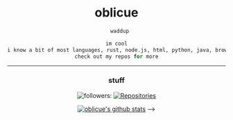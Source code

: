 

<h1 align="center">oblicue</h1>


<div align="center">
 
```python
  waddup
```

</div>



<div align="center">


</h1>

```python
im cool
i know a bit of most languages, rust, node.js, html, python, java, browser js, php, lua etc.
check out my repos for more
```


***

### stuff

![followers:](https://img.shields.io/github/followers/owersite?style=for-the-badge&color=red&logo=elixir&logoColor=red)
<a href="https://github.com/oblicue?tab=repositories">
      <img src="https://badges.pufler.dev/repos/oblicue?style=for-the-badge&logo=elixir&logoColor=red&color=red&cacheSeconds=3600" alt="Repositories"/>
 </a>

[![oblicue's github stats](https://github-readme-stats.vercel.app/api?username=oblicue)](https://github.com/anuraghazra/github-readme-stats)
-->
